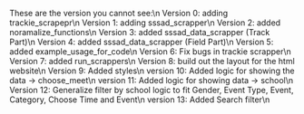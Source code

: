 These are the version you cannot see:\n
Version 0: adding trackie_scrapepr\n
Version 1: adding sssad_scrapper\n
Version 2: added noramalize_functions\n
Version 3: added sssad_data_scrapper (Track Part)\n
Version 4: added sssad_data_scrapper (Field Part)\n
Version 5: added example_usage_for_code\n
Version 6: Fix bugs in trackie scrapper\n
Version 7: added run_scrappers\n
Version 8: build out the layout for the html website\n
Version 9: Added styles\n
version 10: Added logic for showing the data -> choose_meet\n
version 11: Added logic for showing data -> school\n
Version 12: Generalize filter by school logic to fit Gender, Event Type, Event, Category, Choose Time and Event\n
version 13: Added Search filter\n
